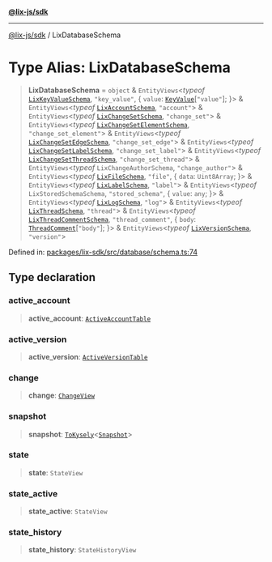 [**@lix-js/sdk**](../README.md)

***

[@lix-js/sdk](../README.md) / LixDatabaseSchema

# Type Alias: LixDatabaseSchema

> **LixDatabaseSchema** = `object` & `EntityViews`\<*typeof* [`LixKeyValueSchema`](../variables/LixKeyValueSchema.md), `"key_value"`, \{ `value`: [`KeyValue`](KeyValue.md)\[`"value"`\]; \}\> & `EntityViews`\<*typeof* [`LixAccountSchema`](../variables/LixAccountSchema.md), `"account"`\> & `EntityViews`\<*typeof* [`LixChangeSetSchema`](../variables/LixChangeSetSchema.md), `"change_set"`\> & `EntityViews`\<*typeof* [`LixChangeSetElementSchema`](../variables/LixChangeSetElementSchema.md), `"change_set_element"`\> & `EntityViews`\<*typeof* [`LixChangeSetEdgeSchema`](../variables/LixChangeSetEdgeSchema.md), `"change_set_edge"`\> & `EntityViews`\<*typeof* [`LixChangeSetLabelSchema`](../variables/LixChangeSetLabelSchema.md), `"change_set_label"`\> & `EntityViews`\<*typeof* [`LixChangeSetThreadSchema`](../variables/LixChangeSetThreadSchema.md), `"change_set_thread"`\> & `EntityViews`\<*typeof* `LixChangeAuthorSchema`, `"change_author"`\> & `EntityViews`\<*typeof* [`LixFileSchema`](../variables/LixFileSchema.md), `"file"`, \{ `data`: `Uint8Array`; \}\> & `EntityViews`\<*typeof* [`LixLabelSchema`](../variables/LixLabelSchema.md), `"label"`\> & `EntityViews`\<*typeof* `LixStoredSchemaSchema`, `"stored_schema"`, \{ `value`: `any`; \}\> & `EntityViews`\<*typeof* [`LixLogSchema`](../variables/LixLogSchema.md), `"log"`\> & `EntityViews`\<*typeof* [`LixThreadSchema`](../variables/LixThreadSchema.md), `"thread"`\> & `EntityViews`\<*typeof* [`LixThreadCommentSchema`](../variables/LixThreadCommentSchema.md), `"thread_comment"`, \{ `body`: [`ThreadComment`](ThreadComment.md)\[`"body"`\]; \}\> & `EntityViews`\<*typeof* [`LixVersionSchema`](../variables/LixVersionSchema.md), `"version"`\>

Defined in: [packages/lix-sdk/src/database/schema.ts:74](https://github.com/opral/monorepo/blob/f6145848c50035d05b8b3729072a23a67228ebc3/packages/lix-sdk/src/database/schema.ts#L74)

## Type declaration

### active\_account

> **active\_account**: [`ActiveAccountTable`](ActiveAccountTable.md)

### active\_version

> **active\_version**: [`ActiveVersionTable`](ActiveVersionTable.md)

### change

> **change**: [`ChangeView`](ChangeView.md)

### snapshot

> **snapshot**: [`ToKysely`](ToKysely.md)\<[`Snapshot`](Snapshot.md)\>

### state

> **state**: `StateView`

### state\_active

> **state\_active**: `StateView`

### state\_history

> **state\_history**: `StateHistoryView`
